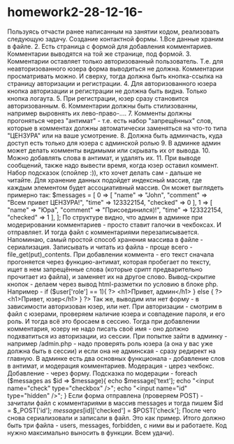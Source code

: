 # homework2-28-12-16-
Пользуясь отчасти ранее написанным на занятии кодом, реализовать следующую задачу. Создание контактной формы. 1.Все данные храним в файле. 2. Есть страница с формой для добавления комментариев. Комментарии выводятся на той же странице, под формой. 3. Комментарии оставляет только авторизованный пользователь. Т.е. для неавторизованного юзера форма выводиться не должна. Комментарии просматривать можно. И сверху, тогда должна быть кнопка-ссылка на страницу авторизации и регистрации. 4. Для авторизованного юзера кнопка авторизации и регистрации не должна быть видна. Только кнопка логаута. 5. При регистрации, юзер сразу становится авторизованным. 6. Комментарии должны быть стилизованны, например выровнять их лево-право-.... 7. Комменты должны прогоняться через "антимат" - т.е. есть набор "запрещённых" слов, которые в комментах должны автоматически заменяться на что-то типа "ЦЕНЗУРА" или на ваше усмотрение. 8. Должна быть админчасть, куда доступ есть только для юзера с админской ролью 9. В админке админ может делать комменты видимыми или скрывать их от вывода. 10. Можно добавлять слова в антимат, и удалять их. 11. При выводе сообщений, также надо вывести время, когда юзер оставил коммент. Набор подсказок (спойлер :)), кто хочет делать сам - дальше не читайте. Для хранение данных подойдет индексный массив, где каждым элементом будет ассоциативный массив. Он может выглядеть примерно так: $messages = [ 0 => [ "name" => "John", "comment" => "Всем привет ЦЕНЗУРА!", "time" => 123322154, "checked" => 0 ], 1 => [ "name" => "Юра", "comment" => "Присоединился)!", "time" => 123322154, "checked" => 1 ], ]; По структуре видно, что админ в админке при модерировании комментариев - просто ставит галочки в чекбоксах. И отправляет. И тогда файл с комментариями перезаписывается. Напоминаю, самый простой способ хранения массива в файле - сериализация. Записывать и читать из файла - проще всего - file_get(put)_contents. При добавлении коммента - его текст сначала прогоняется через функцию-антимат, которая пробегает по тексту, ищет в нем запрещённые слова (которые срипт предварительно прочитает из файла), и заменяет их на другое слово. Вывод-скрытие кнопок - делаем через вывод html-разметки по условию в блоке php. Например - if ($user['role'] == 1){ ?> &lt;h1>Привет, админ&lt;/h1> } else { ?> &lt;h1>Привет, юзер&lt;/h1> } ?> Так же, выводим или нет форму - в зависимости авторизован юзер, или нет. При авторизации - смотрим в файл с юзерами, проверяем наличие юзера и совпадение пароля, и его роль. И тогда всё это бросаем в сессию. Тогда при добавлении комментария, юзеру не надо писать своё имя - оно должно подхватиться из авторизации, из сессии. При попытке зайти в админку - например /admin.php - надо проверять роль юзера (а она у вас уже должна быть в сессии) и если она не админская - сразу редирект на главную. В админке есть два основных функционала - добавление слов в антимат, и модерация комментариев. Модерация - церез чекбокс. Добавление - через форму. Подсказка по модерации - foreach ($messages as $id => $message){ echo $message['text']; echo "&lt;input name="check" type="checkbox" />"; echo "&lt;input name="id" type="hidden" />"; } Если форма отправлена (проверяем POST) - зачитали файл с комментариями в массив messages и тогда пишем $id = $_POST['id']; $messages[$id]['checked'] = $POST['check']; После чего снова сериализовали и записали в файл. Это как пример. Итого должно быть три файла - users, messages, forbidden, с ними вы и работаете. Код нужно максимально выносить в функции. Всем удачи).
